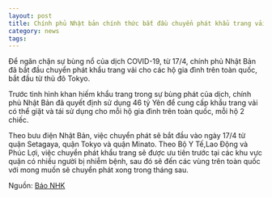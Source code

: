 ```yaml
---
layout: post
title: Chính phủ Nhật bản chính thức bắt đầu chuyển phát khẩu trang vải, với mong muốn sẽ hoàn thành vận chuyển trong tháng sau
category: news
tags: 
---
```

Để ngăn chặn sự bùng nổ của dịch COVID-19, từ 17/4, chính phủ Nhật Bản đã bắt đầu chuyển phát khẩu trang vải cho các hộ gia đình trên toàn quốc, bắt đầu từ thủ đô Tokyo.

Trước tình hình khan hiếm khẩu trang trong sự bùng phát của dịch, chính phủ Nhật Bản đã quyết định sử dụng 46 tỷ Yên để cung cấp khẩu trang vải có thể giặt và tái sử dụng cho mỗi hộ gia đình trên toàn quốc, mỗi hộ 2 chiếc.

Theo bưu điện Nhật Bản, việc chuyển phát sẽ bắt đầu vào ngày 17/4 từ quận Setagaya, quận Tokyo và quận Minato. Theo Bộ Y Tế,Lao Động và Phúc Lợi, việc chuyển phát khẩu trang sẽ được ưu tiên trước tại các khu vực quận có nhiều người bị nhiễm bệnh, sau đó sẽ đến các vùng trên toàn quốc với mong muốn sẽ chuyển phát xong trong tháng sau.

Nguồn: [Báo NHK](https://www3.nhk.or.jp/news/html/20200417/k10012392461000.html?utm_int=word_contents_list-items_001&word_result=%E6%96%B0%E5%9E%8B%E3%82%B3%E3%83%AD%E3%83%8A%E3%82%A6%E3%82%A4%E3%83%AB%E3%82%B9&fbclid=IwAR1nij7vWVnWKW0jVPEpdnxGcJeouwywnXy-kKb0lpICDrFs8_4b_VhUaeg)